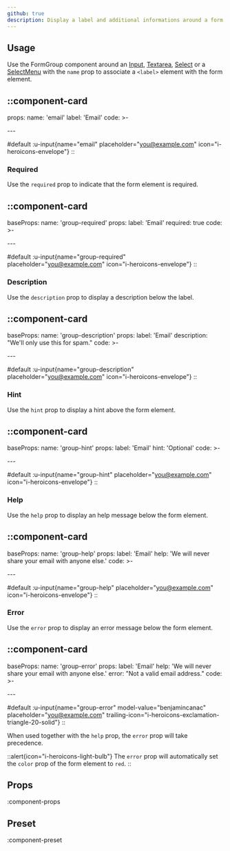 ```yaml
---
github: true
description: Display a label and additional informations around a form element.
---
```



## Usage

Use the FormGroup component around an [Input](/forms/input), [Textarea](/forms/textarea), [Select](/forms/select) or a [SelectMenu](/forms/select-menu) with the `name` prop to associate a `<label>` element with the form element.

::component-card
---
props:
  name: 'email'
  label: 'Email'
code: >-

  <UInput name="email" placeholder="you@example.com" icon="i-heroicons-envelope" />
---

#default
:u-input{name="email" placeholder="you@example.com" icon="i-heroicons-envelope"}
::

### Required

Use the `required` prop to indicate that the form element is required.

::component-card
---
baseProps:
  name: 'group-required'
props:
  label: 'Email'
  required: true
code: >-

  <UInput placeholder="you@example.com" icon="i-heroicons-envelope" />
---

#default
:u-input{name="group-required" placeholder="you@example.com" icon="i-heroicons-envelope"}
::

### Description

Use the `description` prop to display a description below the label.

::component-card
---
baseProps:
  name: 'group-description'
props:
  label: 'Email'
  description: "We'll only use this for spam."
code: >-

  <UInput placeholder="you@example.com" icon="i-heroicons-envelope" />
---

#default
:u-input{name="group-description" placeholder="you@example.com" icon="i-heroicons-envelope"}
::

### Hint

Use the `hint` prop to display a hint above the form element.

::component-card
---
baseProps:
  name: 'group-hint'
props:
  label: 'Email'
  hint: 'Optional'
code: >-

  <UInput placeholder="you@example.com" icon="i-heroicons-envelope" />
---

#default
:u-input{name="group-hint" placeholder="you@example.com" icon="i-heroicons-envelope"}
::

### Help

Use the `help` prop to display an help message below the form element.

::component-card
---
baseProps:
  name: 'group-help'
props:
  label: 'Email'
  help: 'We will never share your email with anyone else.'
code: >-

  <UInput placeholder="you@example.com" icon="i-heroicons-envelope" />
---

#default
:u-input{name="group-help" placeholder="you@example.com" icon="i-heroicons-envelope"}
::

### Error

Use the `error` prop to display an error message below the form element.

::component-card
---
baseProps:
  name: 'group-error'
props:
  label: 'Email'
  help: 'We will never share your email with anyone else.'
  error: "Not a valid email address."
code: >-

  <UInput placeholder="you@example.com" trailing-icon="i-heroicons-exclamation-triangle-20-solid" />
---

#default
:u-input{name="group-error" model-value="benjamincanac" placeholder="you@example.com" trailing-icon="i-heroicons-exclamation-triangle-20-solid"}
::

When used together with the `help` prop, the `error` prop will take precedence.

::alert{icon="i-heroicons-light-bulb"}
  The `error` prop will automatically set the `color` prop of the form element to `red`.
::

## Props

:component-props

## Preset

:component-preset
